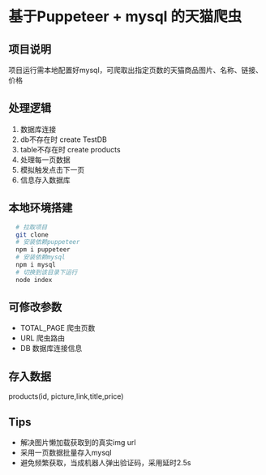 # 基于Puppeteer + mysql 的天猫爬虫

## 项目说明
  项目运行需本地配置好mysql，可爬取出指定页数的天猫商品图片、名称、链接、价格

## 处理逻辑
  1. 数据库连接
  2. db不存在时 create TestDB
  3. table不存在时 create products
  4. 处理每一页数据
  5. 模拟触发点击下一页
  6. 信息存入数据库

## 本地环境搭建
```bash
  # 拉取项目
  git clone
  # 安装依赖puppeteer
  npm i puppeteer
  # 安装依赖mysql
  npm i mysql
  # 切换到该目录下运行
  node index 
```
  
## 可修改参数
  * TOTAL_PAGE 爬虫页数
  * URL 爬虫路由
  * DB 数据库连接信息

## 存入数据
  products(id, picture,link,title,price)
  
## Tips
  * 解决图片懒加载获取到的真实img url
  * 采用一页数据批量存入mysql
  * 避免频繁获取，当成机器人弹出验证码，采用延时2.5s

